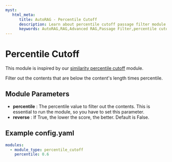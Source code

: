 ```yaml
---
myst:
   html_meta:
      title: AutoRAG - Percentile Cutoff
      description: Learn about percentile cutoff passage filter module in AutoRAG
      keywords: AutoRAG,RAG,Advanced RAG,Passage Filter,percentile cutoff
---
```

# Percentile Cutoff

This module is inspired by
our [similarity percentile cutoff](https://docs.auto-rag.com/nodes/passage_filter/similarity_percentile_cutoff.html)
module.

Filter out the contents that are below the content's length times percentile.

## **Module Parameters**

- **percentile** : The percentile value to filter out the contents.
  This is essential to run the module, so you have to set this parameter.
- **reverse** : If True, the lower the score, the better.
  Default is False.

## **Example config.yaml**

```yaml
modules:
  - module_type: percentile_cutoff
    percentile: 0.6
```
